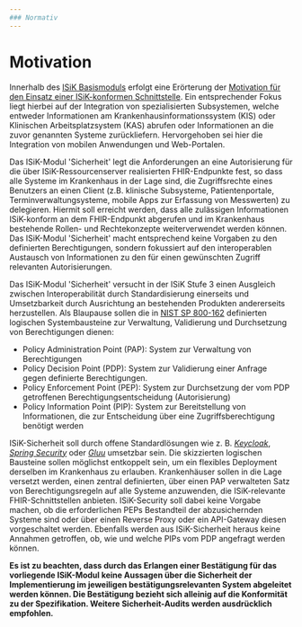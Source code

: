 ```yaml
---
### Normativ
---
```


# Motivation

Innerhalb des [ISiK Basismoduls](https://simplifier.net/guide/implementierungsleitfadenisik-basismodul/ImplementationGuide-markdown-Einfuehrung?version=current) erfolgt eine Erörterung der [Motivation für den Einsatz einer ISiK-konformen Schnittstelle](https://simplifier.net/guide/implementierungsleitfadenisik-basismodul/ImplementationGuide-markdown-Motivation?version=current). Ein entsprechender Fokus liegt hierbei auf der Integration von spezialisierten Subsystemen, welche entweder Informationen am Krankenhausinformationssystem (KIS) oder Klinischen Arbeitsplatzsystem (KAS) abrufen oder Informationen an die zuvor genannten Systeme zurückliefern. Hervorgehoben sei hier die Integration von mobilen Anwendungen und Web-Portalen. 

Das ISiK-Modul 'Sicherheit' legt die Anforderungen an eine Autorisierung für die über ISiK-Ressourcenserver realisierten FHIR-Endpunkte fest, so dass alle Systeme im Krankenhaus in der Lage sind, die Zugriffsrechte eines Benutzers an einen Client (z.B. klinische Subsysteme, Patientenportale, Terminverwaltungsysteme, mobile Apps zur Erfassung von Messwerten) zu delegieren. Hiermit soll erreicht werden, dass alle zulässigen Informationen ISiK-konform an dem FHIR-Endpunkt abgerufen und im Krankenhaus bestehende Rollen- und Rechtekonzepte weiterverwendet werden können. Das ISiK-Modul 'Sicherheit' macht entsprechend keine Vorgaben zu den definierten Berechtigungen, sondern fokussiert auf den interoperablen Austausch von Informationen zu den für einen gewünschten Zugriff relevanten Autorisierungen.  

Das ISiK-Modul 'Sicherheit' versucht in der ISiK Stufe 3 einen Ausgleich zwischen Interoperabilität durch Standardisierung einerseits und Umsetzbarkeit durch Ausrichtung an bestehenden Produkten andererseits herzustellen. Als Blaupause sollen die in [NIST SP 800-162](https://nvlpubs.nist.gov/nistpubs/SpecialPublications/NIST.SP.800-162.pdf) definierten logischen Systembausteine zur Verwaltung, Validierung und Durchsetzung von Berechtigungen dienen:

* Policy Administration Point (PAP): System zur Verwaltung von Berechtigungen
* Policy Decision Point (PDP): System zur Validierung einer Anfrage gegen definierte Berechtigungen.
* Policy Enforcement Point (PEP): System zur Durchsetzung der vom PDP getroffenen Berechtigungsentscheidung (Autorisierung)
* Policy Information Point (PIP): System zur Bereitstellung von Informationen, die zur Entscheidung über eine Zugriffsberechtigung benötigt werden

ISiK-Sicherheit soll durch offene Standardlösungen wie z. B. [_Keycloak_](https://www.keycloak.org/), [_Spring Security_](https://docs.spring.io/spring-security/reference/servlet/oauth2/index.html) oder [_Gluu_](https://gluu.org/) umsetzbar sein. Die skizzierten logischen Bausteine sollen möglichst entkoppelt sein, um ein flexibles Deployment derselben im Krankenhaus zu erlauben. Krankenhäuser sollen in die Lage versetzt werden, einen zentral definierten, über einen PAP verwalteten Satz von Berechtigungsregeln auf alle Systeme anzuwenden, die ISiK-relevante FHIR-Schnittstellen anbieten. ISiK-Security soll dabei keine Vorgabe machen, ob die erforderlichen PEPs Bestandteil der abzusichernden Systeme sind oder über einen Reverse Proxy oder ein API-Gateway diesen vorgeschaltet werden. Ebenfalls werden aus ISiK-Sicherheit heraus keine Annahmen getroffen, ob, wie und welche PIPs vom PDP angefragt werden können.

**Es ist zu beachten, dass durch das Erlangen einer Bestätigung für das vorliegende ISiK-Modul keine Aussagen über die Sicherheit der Implementierung im jeweiligen bestätigungsrelevanten System abgeleitet werden können. Die Bestätigung bezieht sich alleinig auf die Konformität zu der Spezifikation. Weitere Sicherheit-Audits werden ausdrücklich empfohlen.**
